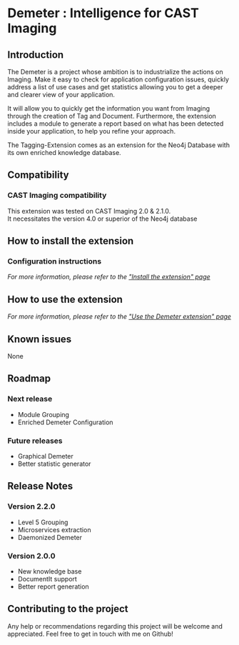 # Demeter : Intelligence for CAST Imaging

## Introduction 

The Demeter is a project whose ambition is to industrialize the actions on Imaging.
Make it easy to check for application configuration issues, quickly address a list of use cases and get statistics allowing you to get a deeper and clearer view of your application.

It will allow you to quickly get the information you want from Imaging through the creation of Tag and Document.
Furthermore, the extension includes a module to generate a report based on what has been detected inside your application, to help you refine your approach.

The Tagging-Extension comes as an extension for the Neo4j Database with its own enriched knowledge database.

## Compatibility
### CAST Imaging compatibility
This extension was tested on CAST Imaging 2.0 & 2.1.0.  
It necessitates the version 4.0 or superior of the Neo4j database 

## How to install the extension

### Configuration instructions
_For more information, please refer to the ["Install the extension" page](https://github.com/CAST-Extend/com.castsoftware.uc.demeter/wiki/Install-the-extension)_

## How to use the extension

_For more information, please refer to the ["Use the Demeter extension" page](https://github.com/CAST-Extend/com.castsoftware.uc.demeter/wiki/Use-the-Demeter-extension)_

## Known issues
None

## Roadmap
### Next release 
- Module Grouping 
- Enriched Demeter Configuration

### Future releases
- Graphical Demeter
- Better statistic generator 


## Release Notes
### Version 2.2.0 
- Level 5 Grouping 
- Microservices extraction
- Daemonized Demeter
### Version 2.0.0 
- New knowledge base
- DocumentIt support
- Better report generation

## Contributing to the project 

Any help or recommendations regarding this project will be welcome and appreciated.
Feel free to get in touch with me on Github!

